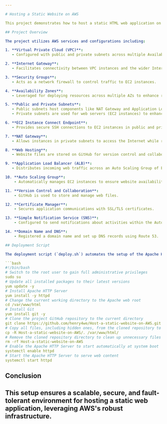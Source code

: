 ```yaml
---

# Hosting a Static Website on AWS

This project demonstrates how to host a static HTML web application on AWS using various services and configurations. Below is an overview of the setup and deployment process.

## Project Overview

The project utilizes AWS services and configurations including:

1. **Virtual Private Cloud (VPC)**:
   - Configured with public and private subnets across multiple Availability Zones (AZs) for enhanced availability and security.

2. **Internet Gateway**:
   - Facilitates connectivity between VPC instances and the wider Internet.

3. **Security Groups**:
   - Acts as a network firewall to control traffic to EC2 instances.

4. **Availability Zones**:
   - Leveraged for deploying resources across multiple AZs to enhance reliability and fault tolerance.

5. **Public and Private Subnets**:
   - Public subnets host components like NAT Gateway and Application Load Balancer.
   - Private subnets are used for web servers (EC2 instances) to enhance security.

6. **EC2 Instance Connect Endpoint**:
   - Provides secure SSH connections to EC2 instances in public and private subnets.

7. **NAT Gateway**:
   - Allows instances in private subnets to access the Internet while remaining private.

8. **Web Hosting**:
   - Website files are stored on GitHub for version control and collaboration.

9. **Application Load Balancer (ALB)**:
   - Distributes incoming web traffic across an Auto Scaling Group of EC2 instances in multiple AZs.

10. **Auto Scaling Group**:
    - Automatically manages EC2 instances to ensure website availability, scalability, fault tolerance, and elasticity.

11. **Version Control and Collaboration**:
    - GitHub is used to store and manage web files.

12. **Certificate Manager**:
    - Secures application communications with SSL/TLS certificates.

13. **Simple Notification Service (SNS)**:
    - Configured to send notifications about activities within the Auto Scaling Group.

14. **Domain Name and DNS**:
    - Registered a domain name and set up DNS records using Route 53.

## Deployment Script

The deployment script (`deploy.sh`) automates the setup of the Apache HTTP Server and deployment of the static website:

```bash
#!/bin/bash
# Switch to the root user to gain full administrative privileges
sudo su
# Update all installed packages to their latest versions
yum update -y
# Install Apache HTTP Server
yum install -y httpd
# Change the current working directory to the Apache web root
cd /var/www/html
# Install Git
yum install git -y
# Clone the project GitHub repository to the current directory
git clone https://github.com/henry4we/Host-a-static-website-on-AWS.git
# Copy all files, including hidden ones, from the cloned repository to the Apache web root
cp -R Host-a-static-website-on-AWS/. /var/www/html/
# Remove the cloned repository directory to clean up unnecessary files
rm -rf Host-a-static-website-on-AWS
# Enable the Apache HTTP Server to start automatically at system boot
systemctl enable httpd 
# Start the Apache HTTP Server to serve web content
systemctl start httpd
```


## Conclusion
This setup ensures a scalable, secure, and fault-tolerant environment for hosting a static web application, leveraging AWS's robust infrastructure.
---
```

